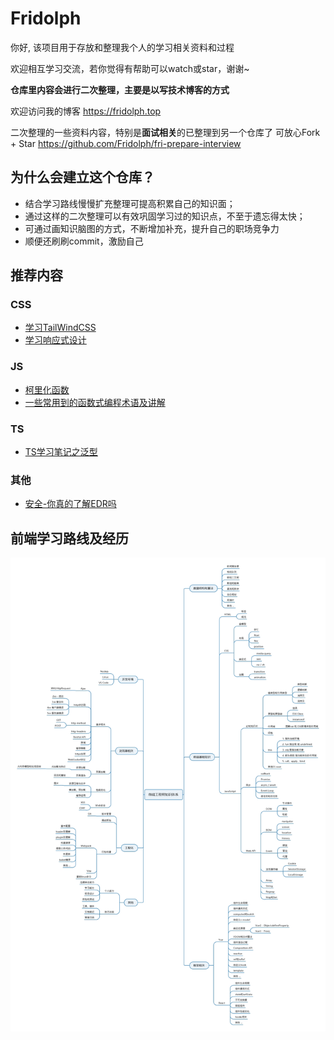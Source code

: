 # Fridolph

你好, 该项目用于存放和整理我个人的学习相关资料和过程

欢迎相互学习交流，若你觉得有帮助可以watch或star，谢谢~

**仓库里内容会进行二次整理，主要是以写技术博客的方式**

欢迎访问我的博客 <https://fridolph.top>

二次整理的一些资料内容，特别是**面试相关**的已整理到另一个仓库了
可放心Fork + Star <https://github.com/Fridolph/fri-prepare-interview>

## 为什么会建立这个仓库？

- 结合学习路线慢慢扩充整理可提高积累自己的知识面；
- 通过这样的二次整理可以有效巩固学习过的知识点，不至于遗忘得太快；
- 可通过画知识脑图的方式，不断增加补充，提升自己的职场竞争力
- 顺便还刷刷commit，激励自己

## 推荐内容

### CSS
- [学习TailWindCSS](/02CSS相关/TailwindCss/07尺寸/Width.md)
- [学习响应式设计](/02CSS相关/响应式布局/响应设计.md)

### JS

- [柯里化函数](/03JavaScript/技巧/柯里化.md)
- [一些常用到的函数式编程术语及讲解](/03JavaScript/函数式编程/函数式编程术语.md)

### TS

- [TS学习笔记之泛型](/06TypeScript/LearnTypeScript/06泛型/泛型.md)

### 其他

- [安全-你真的了解EDR吗](/10其他/前端安全实战/0你真的了解EDR吗.md)


## 前端学习路线及经历

<img src="./前端技能图谱.jpg" />
